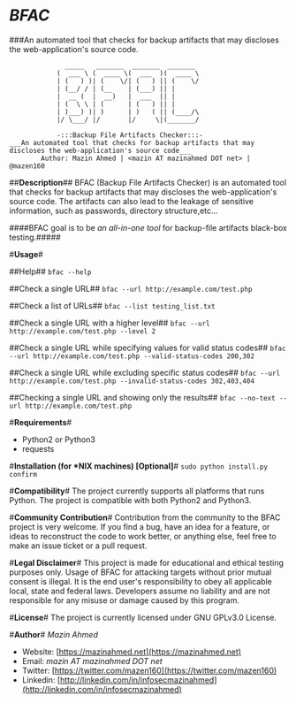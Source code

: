 *BFAC*
======
###An automated tool that checks for backup artifacts that may discloses the web-application's source code.

				  _____   _______  _______  _______
				(  ___ \ (  ____ \(  ___  )(  ____ \
				| (   ) )| (    \/| (   ) || (    \/
				| (__/ / | (__    | (___) || |
				|  __ (  |  __)   |  ___  || |
				| (  \ \ | (      | (   ) || |
				| )___) )| )      | )   ( || (____/\
				|/ \___/ |/       |/     \|(_______/
				
				-:::Backup File Artifacts Checker:::-
	___An automated tool that checks for backup artifacts that may discloses the web-application's source code___
			Author: Mazin Ahmed | <mazin AT mazinahmed DOT net> | @mazen160


##**Description**##
BFAC (Backup File Artifacts Checker) is an automated tool that checks for backup artifacts that may discloses the web-application's source code. The artifacts can also lead to the leakage of sensitive information, such as passwords, directory structure,etc...

####BFAC goal is to be *an all-in-one tool* for backup-file artifacts black-box testing.#####


#**Usage**#

##Help##
``bfac --help``

##Check a single URL##
``bfac --url http://example.com/test.php``

##Check a list of URLs##
``bfac --list testing_list.txt``

##Check a single URL with a higher level##
``bfac --url http://example.com/test.php --level 2``

##Check a single URL while specifying values for valid status codes##
``bfac --url http://example.com/test.php --valid-status-codes 200,302``

##Check a single URL while excluding specific status codes##
``bfac --url http://example.com/test.php --invalid-status-codes 302,403,404``

##Checking a single URL and showing only the results##
``bfac --no-text --url http://example.com/test.php``

#**Requirements**#
* Python2 or Python3
* requests

#**Installation (for *NIX machines) [Optional]**#
``sudo python install.py confirm``

#**Compatibility**#
The project currently supports all platforms that runs Python.
The project is compatible with both Python2 and Python3.

#**Community Contribution**#
Contribution from the community to the BFAC project is very welcome. If you find a bug, have an idea for a feature, or ideas to reconstruct the code to work better, or anything else, feel free to make an issue ticket or a pull request.

#**Legal Disclaimer**#
This project is made for educational and ethical testing purposes only. Usage of BFAC for attacking targets without prior mutual consent is illegal. It is the end user's responsibility to obey all applicable local, state and federal laws. Developers assume no liability and are not responsible for any misuse or damage caused by this program.

#**License**#
The project is currently licensed under GNU GPLv3.0 License.

#**Author**#
*Mazin Ahmed*
* Website: [https://mazinahmed.net](https://mazinahmed.net)
* Email: *mazin AT mazinahmed DOT net*
* Twitter: [https://twitter.com/mazen160](https://twitter.com/mazen160)
* Linkedin: [http://linkedin.com/in/infosecmazinahmed](http://linkedin.com/in/infosecmazinahmed)


